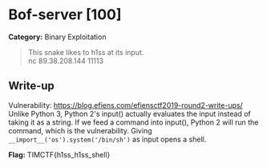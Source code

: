 # Bof-server [100]
**Category:** Binary Exploitation 

> This snake likes to h1ss at its input.  
nc 89.38.208.144 11113

## Write-up
Vulnerability: https://blog.efiens.com/efiensctf2019-round2-write-ups/  
Unlike Python 3, Python 2's input() actually evaluates the input instead of taking it as a string. If we feed a command into input(), Python 2 will run the command, which is the vulnerability.
Giving `__import__('os').system('/bin/sh')` as input opens a shell.

**Flag:** TIMCTF{h1ss_h1ss_shell}
